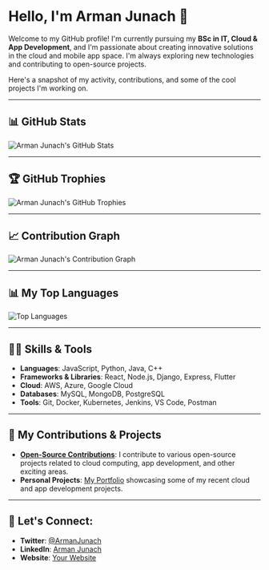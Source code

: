 # Hello, I'm Arman Junach 👋

Welcome to my GitHub profile! I'm currently pursuing my **BSc in IT, Cloud & App Development**, and I'm passionate about creating innovative solutions in the cloud and mobile app space. I'm always exploring new technologies and contributing to open-source projects.

Here's a snapshot of my activity, contributions, and some of the cool projects I'm working on.

---

## 📊 GitHub Stats

![Arman Junach's GitHub Stats](https://github-readme-stats.vercel.app/api?username=arman-junach&show_icons=true&hide_title=true&count_private=true&hide=prs&theme=radical)

---

## 🏆 GitHub Trophies

![Arman Junach's GitHub Trophies](https://github-profile-trophy.vercel.app/?username=arman-junach&theme=radical)

---

## 📈 Contribution Graph

![Arman Junach's Contribution Graph](https://github-readme-activity-graph.cyclic.app/graph?username=arman-junach&theme=github)

---

## 📊 My Top Languages

![Top Languages](https://github-readme-stats.vercel.app/api/top-langs/?username=arman-junach&layout=compact&theme=radical)

---

## 🧑‍💻 Skills & Tools
- **Languages**: JavaScript, Python, Java, C++
- **Frameworks & Libraries**: React, Node.js, Django, Express, Flutter
- **Cloud**: AWS, Azure, Google Cloud
- **Databases**: MySQL, MongoDB, PostgreSQL
- **Tools**: Git, Docker, Kubernetes, Jenkins, VS Code, Postman

---

## 🎯 My Contributions & Projects
- **[Open-Source Contributions](https://github.com/arman-junach)**: I contribute to various open-source projects related to cloud computing, app development, and other exciting areas.
- **Personal Projects**: [My Portfolio](https://your-portfolio-link) showcasing some of my recent cloud and app development projects.

---

## 💬 Let's Connect:
- **Twitter**: [@ArmanJunach](https://twitter.com/ArmanJunach)
- **LinkedIn**: [Arman Junach](https://linkedin.com/in/arman-junach)
- **Website**: [Your Website](https://your-website-link)

